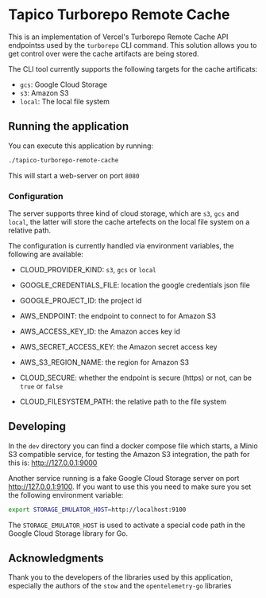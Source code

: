 # Tapico Turborepo Remote Cache

This is an implementation of Vercel's Turborepo Remote Cache API endpointss used
by the `turborepo` CLI command. This solution allows you to get control over were
the cache artifacts are being stored.

The CLI tool currently supports the following targets for the cache artificats:

  - `gcs`: Google Cloud Storage
  - `s3`: Amazon S3
  - `local`: The local file system

## Running the application

You can execute this application by running:

```bash
./tapico-turborepo-remote-cache
```

This will start a web-server on port `8080`

### Configuration

The server supports three kind of cloud storage, which are `s3`, `gcs` and `local`,
the latter will store the cache artefects on the local file system on a relative path.

The configuration is currently handled via environment variables, the following
are available:

  - CLOUD_PROVIDER_KIND: `s3`, `gcs` or `local`
  - GOOGLE_CREDENTIALS_FILE: location the google credentials json file
  - GOOGLE_PROJECT_ID: the project id

  - AWS_ENDPOINT: the endpoint to connect to for Amazon S3
  - AWS_ACCESS_KEY_ID: the Amazon acces key id
  - AWS_SECRET_ACCESS_KEY: the Amazon secret access key
  - AWS_S3_REGION_NAME: the region for Amazon S3
  - CLOUD_SECURE: whether the endpoint is secure (https) or not, can be `true` or `false`
  - CLOUD_FILESYSTEM_PATH: the relative path to the file system

## Developing

In the `dev` directory you can find a docker compose file which starts, a Minio
S3 compatible service, for testing the Amazon S3 integration, the path for this
is: http://127.0.0.1:9000

Another service running is a fake Google Cloud Storage server on port
http://127.0.0.1:9100. If you want to use this you need to make sure you set the
following environment variable:

```bash
export STORAGE_EMULATOR_HOST=http://localhost:9100
```

The `STORAGE_EMULATOR_HOST` is used to activate a special code path in
the Google Cloud Storage library for Go.

## Acknowledgments

Thank you to the developers of the libraries used by this application, especially
the authors of the `stow` and the `opentelemetry-go` libraries
